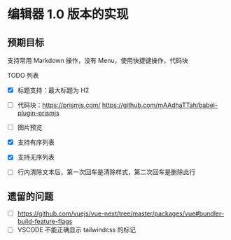 # 编辑器 1.0 版本的实现

##  预期目标
支持常用 Markdown 操作，没有 Menu，使用快捷键操作，代码块

TODO 列表

- [x] 标题支持：最大标题为 H2
- [ ] 代码块：https://prismjs.com/ https://github.com/mAAdhaTTah/babel-plugin-prismjs
- [ ] 图片预览
- [x] 支持有序列表
- [x] 支持无序列表
- [ ] 行内清除文本后，第一次回车是清除样式，第二次回车是删除此行


## 遗留的问题

- [ ] https://github.com/vuejs/vue-next/tree/master/packages/vue#bundler-build-feature-flags
- [ ] VSCODE 不能正确显示 tailwindcss 的标记
